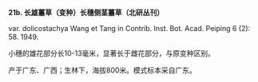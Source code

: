 **21b. 长雄薹草（变种）长穗侧茎薹草（北研丛刊）**

var. dolicostachya Wang et Tang in Contrib. Inst. Bot. Acad. Peiping 6 (2): 58. 1949.

小穗的雄花部分长10-13毫米，显著长于雌花部分，与原变种区别。

产于广东、广西；生林下，海拔800米。模式标本采自广东。
